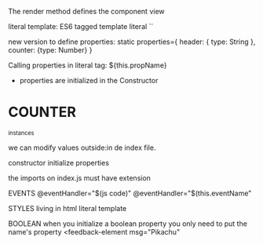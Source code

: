 The render method defines the component view

literal template: ES6 tagged template literal
``

new version to define properties:
static properties={
        header: { type: String },
        counter: {type: Number}
    }

Calling properties in literal tag:
${this.propName}

- properties are initialized in the Constructor


# COUNTER

<small>instances</small>
    <eit-counter
        counter="100"
    ></eit-counter>
    <br>
    <eit-counter
        counter="12"
    ></eit-counter>

we can modify values outside:in de index file.

constructor initialize properties

the imports on index.js must have extension

EVENTS
@eventHandler="$(js code)"
@eventHandler="$(this.eventName"

STYLES
living in html literal template

BOOLEAN
when you initialize a boolean property you only need to put the name's property
<feedback-element
        msg="Pikachu"
        
></feedback-element>
